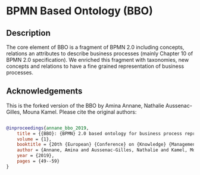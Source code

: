 # BPMN Based Ontology (BBO)



## Description

The core element of BBO is a fragment of BPMN 2.0 including concepts, relations an attributes to describe business processes (mainly Chapter 10 of BPMN 2.0 specification). We enriched this fragment with taxonomies, new concepts and relations to have a fine grained representation of business processes.



## Acknowledgements
This is the forked version of the BBO by Amina Annane, Nathalie Aussenac-Gilles, Mouna Kamel. Please cite the original authors:

```BibTeX

@inproceedings{annane_bbo_2019,
	title = {{BBO}: {BPMN} 2.0 based ontology for business process representation},
	volume = {1},
	booktitle = {20th {European} {Conference} on {Knowledge} {Management} ({ECKM} 2019)},
	author = {Annane, Amina and Aussenac-Gilles, Nathalie and Kamel, Mouna},
	year = {2019},
	pages = {49--59}
}

```


